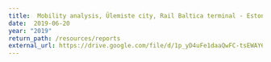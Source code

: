 ```yaml
---
title:  Mobility analysis, Ülemiste city, Rail Baltica terminal - Estonian summary
date:  2019-06-20
year: "2019"
return_path: /resources/reports
external_url: https://drive.google.com/file/d/1p_yD4uFe1daaQwFC-tsEWAY6cCni3VXM/view?usp=sharing
---
```

